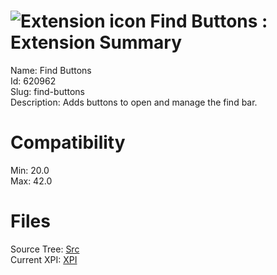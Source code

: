 # ![Extension icon](https://addons.thunderbird.net/user-media/addon_icons/620/620962-64.png?modified=1434032524) Find Buttons : Extension Summary

Name: Find Buttons  
Id: 620962  
Slug: find-buttons  
Description: Adds buttons to open and manage the find bar.
  

# Compatibility
Min: 20.0  
Max: 42.0  

# Files

Source Tree: [Src](C:/Dev/Thunderbird/ThunderKdB/xall/xOther/620962-find-buttons/src)  
Current XPI: [XPI](C:/Dev/Thunderbird/ThunderKdB/xall/xOther/620962-find-buttons/xpi)  



